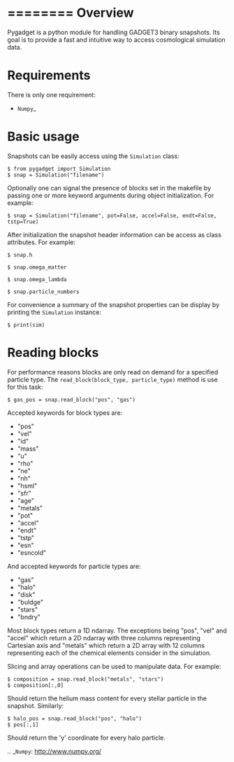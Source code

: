 ========
Overview
========

Pygadget is a python module for handling GADGET3 binary snapshots. Its goal is
to provide a fast and intuitive way to access cosmological simulation data.

Requirements
============

There is only one requirement:

* `Numpy`_

Basic usage
===========

Snapshots can be easily access using the `Simulation` class:
    
    $ from pygadget import Simulation
    $ snap = Simulation("filename")

Optionally one can signal the presence of blocks set in the makefile by
passing one or more keyword arguments during object initialization. For
example:

    $ snap = Simulation("filename", pot=False, accel=False, endt=False, tstp=True)

After initialization the snapshot header information can be access as class
attributes. For example:

    $ snap.h

    $ snap.omega_matter

    $ snap.omega_lambda

    $ snap.particle_numbers

For convenience a summary of the snapshot properties can be display by
printing the `Simulation` instance:

    $ print(sim)

Reading blocks
==============

For performance reasons blocks are only read on demand for a specified
particle type. The ``read_block(block_type, particle_type)`` method is use for
this task:

    $ gas_pos = snap.read_block("pos", "gas")

 Accepted keywords for block types are:

* "pos"
* "vel"
* "id"
* "mass"
* "u"
* "rho"
* "ne"
* "nh"
* "hsml"
* "sfr"
* "age"
* "metals"
* "pot"
* "accel"
* "endt"
* "tstp"
* "esn"
* "esncold"

And accepted keywords for particle types are:

* "gas"
* "halo"
* "disk"
* "buldge"
* "stars"
* "bndry"

Most block types return a 1D ndarray. The exceptions being "pos", "vel" and
"accel" which return a 2D ndarray with three columns representing Cartesian
axis and "metals" which return a 2D array with 12 columns representing each of
the chemical elements consider in the simulation.

Slicing and array operations can be used to manipulate data. For example:

    $ composition = snap.read_block("metals", "stars")
    $ composition[:,0]

Should return the helium mass content for every stellar particle in the
snapshot. Similarly:

    $ halo_pos = snap.read_block("pos", "halo")
    $ pos[:,1]

Should return the 'y' coordinate for every halo particle.



.. _`Numpy`: http://www.numpy.org/